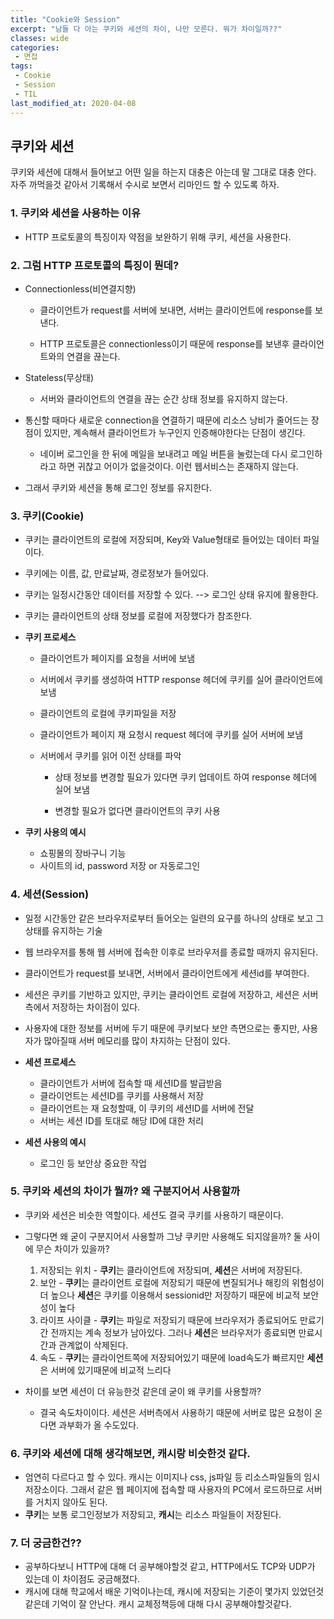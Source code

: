 ```yaml
---
title: "Cookie와 Session"
excerpt: "남들 다 아는 쿠키와 세션의 차이, 나만 모른다. 뭐가 차이일까??"
classes: wide
categories:
 - 면접
tags:
 - Cookie
 - Session
 - TIL
last_modified_at: 2020-04-08
---
```




## 쿠키와 세션

쿠키와 세션에 대해서 들어보고 어떤 일을 하는지 대충은 아는데 말 그대로 대충 안다. 자주 까먹을것 같아서 기록해서 수시로 보면서 리마인드 할 수 있도록 하자.

### 1. 쿠키와 세션을 사용하는 이유

* HTTP 프로토콜의 특징이자 약점을 보완하기 위해 쿠키, 세션을 사용한다.

### 2. 그럼 HTTP 프로토콜의 특징이 뭔데?

* Connectionless(비연결지향)

  * 클라이언트가 request를 서버에 보내면, 서버는 클라이언트에 response를 보낸다.

  * HTTP 프로토콜은 connectionless이기 때문에 response를 보낸후 클라이언트와의 연결을 끊는다.

* Stateless(무상태)

  * 서버와 클라이언트의 연결을 끊는 순간 상태 정보를 유지하지 않는다.

* 통신할 때마다 새로운 connection을 연결하기 때문에 리소스 낭비가 줄어드는 장점이 있지만, 계속해서 클라이언트가 누구인지 인증해야한다는 단점이 생긴다.
  * 네이버 로그인을 한 뒤에 메일을 보내려고 메일 버튼을 눌렀는데 다시 로그인하라고 하면 귀찮고 어이가 없을것이다. 이런 웹서비스는 존재하지 않는다.
* 그래서 쿠키와 세션을 통해 로그인 정보를 유지한다.

### 3. 쿠키(Cookie)

* 쿠키는 클라이언트의 로컬에 저장되며, Key와 Value형태로 들어있는 데이터 파일이다.

* 쿠키에는 이름, 값, 만료날짜, 경로정보가 들어있다.

* 쿠키는 일정시간동안 데이터를 저장할 수 있다. --> 로그인 상태 유지에 활용한다.

* 쿠키는 클라이언트의 상태 정보를 로컬에 저장했다가 참조한다.

* **쿠키 프로세스**

  * 클라이언트가 페이지를 요청을 서버에 보냄

  * 서버에서 쿠키를 생성하여 HTTP response 헤더에 쿠키를 실어 클라이언트에 보냄

  * 클라이언트의 로컬에 쿠키파일을 저장

  * 클라이언트가 페이지 재 요청시 request 헤더에 쿠키를 실어 서버에 보냄

  * 서버에서 쿠키를 읽어 이전 상태를 파악

    * 상태 정보를 변경할 필요가 있다면 쿠키 업데이트 하여 response 헤더에 실어 보냄

    * 변경할 필요가 없다면 클라이언트의 쿠키 사용

* **쿠키 사용의 예시**
  * 쇼핑몰의 장바구니 기능
  * 사이트의 id, password 저장 or 자동로그인

### 4. 세션(Session)

* 일정 시간동안 같은 브라우저로부터 들어오는 일련의 요구를 하나의 상태로 보고 그 상태를 유지하는 기술
* 웹 브라우저를 통해 웹 서버에 접속한 이후로 브라우저를 종료할 때까지 유지된다.
* 클라이언트가 request를 보내면, 서버에서 클라이언트에게 세션id를 부여한다.
* 세션은 쿠키를 기반하고 있지만, 쿠키는 클라이언트 로컬에 저장하고, 세션은 서버측에서 저장하는 차이점이 있다.
* 사용자에 대한 정보를 서버에 두기 때문에 쿠키보다 보안 측면으로는 좋지만, 사용자가 많아질때 서버 메모리를 많이 차지하는 단점이 있다.
* **세션 프로세스**
  * 클라이언트가 서버에 접속할 때 세션ID를 발급받음
  * 클라이언트는 세션ID를 쿠키를 사용해서 저장
  * 클라이언트는 재 요청할때, 이 쿠키의 세션ID를 서버에 전달
  * 서버는 세션 ID를 토대로 해당 ID에 대한 처리

* **세션 사용의 예시**
  * 로그인 등 보안상 중요한 작업



### 5. 쿠키와 세션의 차이가 뭘까? 왜 구분지어서 사용할까

* 쿠키와 세션은 비슷한 역할이다. 세션도 결국 쿠키를 사용하기 때문이다.
* 그렇다면 왜 굳이 구분지어서 사용할까 그냥 쿠키만 사용해도 되지않을까? 둘 사이에 무슨 차이가 있을까?
  1. 저장되는 위치 - **쿠키**는 클라이언트에 저장되며, **세션**은 서버에 저장된다.
  2. 보안 - **쿠키**는 클라이언트 로컬에 저장되기 때문에 변질되거나 해킹의 위험성이 더 높으나 **세션**은 쿠키를 이용해서 sessionid만 저장하기 때문에 비교적 보안성이 높다
  3. 라이프 사이클 - **쿠키**는 파일로 저장되기 때문에 브라우저가 종료되어도 만료기간 전까지는 계속 정보가 남아있다. 그러나 **세션**은 브라우저가 종료되면 만료시간과 관계없이 삭제된다. 
  4. 속도 - **쿠키**는 클라이언트쪽에 저장되어있기 때문에 load속도가 빠르지만 **세션**은 서버에 있기때문에 비교적 느리다

* 차이를 보면 세션이 더 유능한것 같은데 굳이 왜 쿠키를 사용할까?
  * 결국 속도차이이다. 세션은 서버측에서 사용하기 때문에 서버로 많은 요청이 온다면 과부화가 올 수도있다.

### 6. 쿠키와 세션에 대해 생각해보면, 캐시랑 비슷한것 같다.

* 엄연히 다르다고 할 수 있다. 캐시는 이미지나 css, js파일 등 리소스파일들의 임시 저장소이다. 그래서 같은 웹 페이지에 접속할 때 사용자의 PC에서 로드하므로 서버를 거치지 않아도 된다.
* **쿠키**는 보통 로그인정보가 저장되고, **캐시**는 리소스 파일들이 저장된다.



### 7. 더 궁금한건??

* 공부하다보니 HTTP에 대해 더 공부해야할것 같고, HTTP에서도 TCP와 UDP가 있는데 이 차이점도 궁금해졌다.
* 캐시에 대해 학교에서 배운 기억이나는데, 캐시에 저장되는 기준이 몇가지 있었던것 같은데 기억이 잘 안난다. 캐시 교체정책등에 대해 다시 공부해야할것같다.

